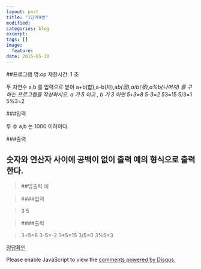 ```yaml
---
layout: post
title: "1단계9번"
modified:
categories: blog
excerpt:
tags: []
image:
  feature:
date: 2015-05-30
---
```

##프로그램 명:op
제한시간: 1 초

두 자연수 a,b 를 입력으로 받아 a+b(합),a-b(차),a*b(곱),a/b(몫),a%b(나머지) 를 구하는 프로그램을 작성하시오. 
a 가 5 이고 , b 가 3 이면 
5+3=8
5-3=2
5*3=15
5/3=1
5%3=2




###입력

두 수 a,b 는 1000 이하이다. 

###출력

숫자와 연산자 사이에 공백이 없이 출력 예의 형식으로 출력한다. 
-------
> ##입출력 예

> ####입력

>3 5


> ####출력

>3+5=8
>3-5=-2
>3*5=15
>3/5=0
>3%5=3


[정답확인]

[정답확인]:http://183.106.113.109/judgeonline/showmessage.php?pname=op

<div id="disqus_thread"></div>
<script type="text/javascript">
    /* * * CONFIGURATION VARIABLES * * */
    var disqus_shortname = 'junyoung0225';
    
    /* * * DON'T EDIT BELOW THIS LINE * * */
    (function() {
        var dsq = document.createElement('script'); dsq.type = 'text/javascript'; dsq.async = true;
        dsq.src = '//' + disqus_shortname + '.disqus.com/embed.js';
        (document.getElementsByTagName('head')[0] || document.getElementsByTagName('body')[0]).appendChild(dsq);
    })();
</script>
<noscript>Please enable JavaScript to view the <a href="https://disqus.com/?ref_noscript" rel="nofollow">comments powered by Disqus.</a></noscript>

